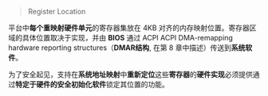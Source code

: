 
> Register Location

平台中**每个重映射硬件单元**的寄存器集放在 4KB 对齐的内存映射位置。寄存器区域的具体位置取决于实现，并由 **BIOS** 通过 ACPI ACPI DMA-remapping hardware reporting
structures（**DMAR结构**, 在第 8 章中描述）传送到**系统软件**。

为了安全起见，支持在**系统地址映射**中**重新定位**这些**寄存器**的**硬件实现**必须提供通过**特定于硬件的安全初始化软件**锁定其位置的功能。



